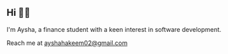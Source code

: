 ## Hi 👋🏼
I'm Aysha, a finance student with a keen interest in software development.

Reach me at ayshahakeem02@gmail.com
